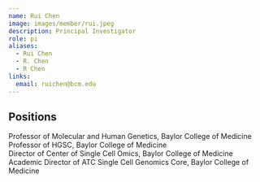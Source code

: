 ```yaml
---
name: Rui Chen
image: images/member/rui.jpeg
description: Principal Investigator
role: pi
aliases:
  - Rui Chen
  - R. Chen
  - R Chen
links:
  email: ruichen@bcm.edu
---
```


## Positions
Professor of Molecular and Human Genetics, Baylor College of Medicine<br>
Professor of HGSC, Baylor College of Medicine<br>
Director of Center of Single Cell Omics, Baylor College of Medicine<br>
Academic Director of ATC Single Cell Genomics Core, Baylor College of Medicine
